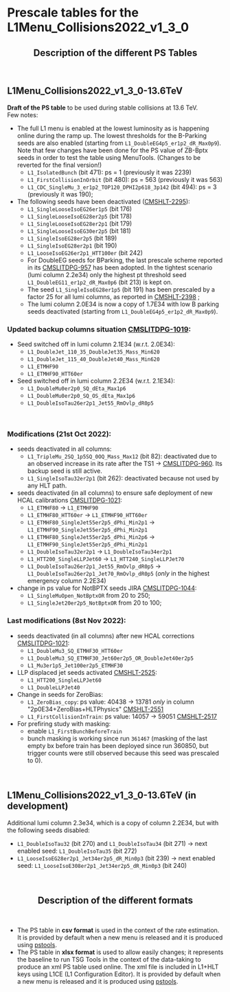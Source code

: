 # Prescale tables for the L1Menu_Collisions2022_v1_3_0

<h2 align="center">
Description of the different PS Tables
</h2>
<br/>


## L1Menu_Collisions2022_v1_3_0-13.6TeV
**Draft of the PS table** to be used during stable collisions at 13.6 TeV. 
<br/>
Few notes:
- The full L1 menu is enabled at the lowest luminosity as is happening online during the ramp up. The lowest thresholds for the B-Parking seeds are also enabled (starting from `L1_DoubleEG4p5_er1p2_dR_Max0p9`). Note that few changes have been done for the PS value of ZB-Bptx seeds in order to test the table using MenuTools. (Changes to be reverted for the final version!)
    - `L1_IsolatedBunch` (bit 471): ps = 1 (previously it was 2239)
    - `L1_FirstCollisionInOrbit` (bit 480): ps = 563 (previously it was 563)
    - `L1_CDC_SingleMu_3_er1p2_TOP120_DPHI2p618_3p142` (bit 494): ps = 3 (previously it was 190);
- The following seeds have been deactivated ([CMSHLT-2295](https://its.cern.ch/jira/browse/CMSHLT-2295)):
    - `L1_SingleLooseIsoEG26er1p5` (bit 176)
    - `L1_SingleLooseIsoEG28er2p5` (bit 178)
    - `L1_SingleLooseIsoEG28er2p1` (bit 179)
    - `L1_SingleLooseIsoEG30er2p5` (bit 181)
    - `L1_SingleIsoEG28er2p5` (bit 189)
    - `L1_SingleIsoEG28er2p1` (bit 190)
    - `L1_LooseIsoEG26er2p1_HTT100er` (bit 242)    
    - For DoubleEG seeds for BParking, the last prescale scheme reported in its [CMSLITDPG-957](https://its.cern.ch/jira/browse/CMSLITDPG-957) has been adopted. In the tightest scenario (lumi column 2.2e34) only the highest pt threshold seed `L1_DoubleEG11_er1p2_dR_Max0p6` (bit 213) is kept on.
    - The seed `L1_SingleIsoEG28er1p5` (bit 191) has been prescaled by a factor 25 for all lumi columns, as reported in [CMSHLT-2398](https://its.cern.ch/jira/browse/CMSHLT-2398) ;
    - The lumi column 2.0E34 is now a copy of 1.7E34 with low B parking seeds deactivated (starting from `L1_DoubleEG4p5_er1p2_dR_Max0p9`).

### Updated backup columns situation [CMSLITDPG-1019](https://its.cern.ch/jira/browse/CMSLITDPG-1019):
- Seed switched off in lumi column 2.1E34 (w.r.t. 2.0E34):
    - `L1_DoubleJet_110_35_DoubleJet35_Mass_Min620`
    - `L1_DoubleJet_115_40_DoubleJet40_Mass_Min620`
    - `L1_ETMHF90`
    - `L1_ETMHF90_HTT60er`
- Seed switched off in lumi column 2.2E34 (w.r.t. 2.1E34):
    - `L1_DoubleMu0er2p0_SQ_dEta_Max1p6`
    - `L1_DoubleMu0er2p0_SQ_OS_dEta_Max1p6`
    - `L1_DoubleIsoTau26er2p1_Jet55_RmOvlp_dR0p5`
<br/> 

### Modifications (21st Oct 2022):
- seeds deactivated in all columns:
    - `L1_TripleMu_2SQ_1p5SQ_0OQ_Mass_Max12` (bit 82): deactivated due to an observed increase in its rate after the TS1 &rarr; [CMSLITDPG-960](https://its.cern.ch/jira/browse/CMSLITDPG-960). Its backup seed is still active.
    - `L1_SingleIsoTau32er2p1` (bit 262): deactivated because not used by any HLT path.
- seeds deactivated (in all columns) to ensure safe deployment of new HCAL calibrations [CMSLITDPG-1021](https://its.cern.ch/jira/browse/CMSLITDPG-1021):
    - `L1_ETMHF80` &rarr; `L1_ETMHF90` 
    - `L1_ETMHF80_HTT60er` &rarr; `L1_ETMHF90_HTT60er`
    - `L1_ETMHF80_SingleJet55er2p5_dPhi_Min2p1` &rarr; `L1_ETMHF90_SingleJet55er2p5_dPhi_Min2p1`
    - `L1_ETMHF80_SingleJet55er2p5_dPhi_Min2p6` &rarr; `L1_ETMHF90_SingleJet55er2p5_dPhi_Min2p1`
    - `L1_DoubleIsoTau32er2p1` &rarr; `L1_DoubleIsoTau34er2p1`
    - `L1_HTT200_SingleLLPJet60` &rarr; `L1_HTT240_SingleLLPJet70`
    - `L1_DoubleIsoTau26er2p1_Jet55_RmOvlp_dR0p5` &rarr; `L1_DoubleIsoTau26er2p1_Jet70_RmOvlp_dR0p5` (_only_ in the highest emergency column 2.2E34)
- change in ps value for NotBPTX seeds JIRA [CMSLITDPG-1044](https://its.cern.ch/jira/browse/CMSLITDPG-1044):
    - `L1_SingleMuOpen_NotBptxOR` from 20 to 250; 
    - `L1_SingleJet20er2p5_NotBptxOR` from 20 to 100; 
    
### Last modifications (8st Nov 2022):
- seeds deactivated (in all columns) after new HCAL corrections [CMSLITDPG-1021](https://its.cern.ch/jira/browse/CMSLITDPG-1021):  
    - `L1_DoubleMu3_SQ_ETMHF30_HTT60er`
	- `L1_DoubleMu3_SQ_ETMHF30_Jet60er2p5_OR_DoubleJet40er2p5`
	- `L1_Mu3er1p5_Jet100er2p5_ETMHF30`
- LLP displaced jet seeds activated [CMSHLT-2525](https://its.cern.ch/jira/browse/CMSHLT-2525):   
    - `L1_HTT200_SingleLLPJet60`
    - `L1_DoubleLLPJet40`
- Change in seeds for ZeroBias:   
    - `L1_ZeroBias_copy`: ps value: 40438 &rarr; 13781 _only_ in column "2p0E34+ZeroBias+HLTPhysics" [CMSHLT-2551](https://its.cern.ch/jira/browse/CMSHLT-2551)
    - `L1_FirstCollisionInTrain`: ps value: 14057 &rarr; 59051 [CMSHLT-2517](https://its.cern.ch/jira/browse/CMSHLT-2517)
- For prefiring study with masking:
    - enable `L1_FirstBunchBeforeTrain`
    - bunch masking is working since run `361467` (masking of the last empty bx before train has been deployed since run 360850, but trigger counts were still observed because this seed was prescaled to 0).
<br/> 

 
## L1Menu_Collisions2022_v1_3_0-13.6TeV (in development)
Additional lumi column 2.3e34, which is a copy of column 2.2E34, but with the following seeds disabled:
- `L1_DoubleIsoTau32` (bit 270) and `L1_DoubleIsoTau34` (bit 271) &rarr; next enabled seed: `L1_DoubleIsoTau35` (bit 272)
- `L1_LooseIsoEG28er2p1_Jet34er2p5_dR_Min0p3` (bit 239) &rarr; next enabled seed: `L1_LooseIsoE308er2p1_Jet34er2p5_dR_Min0p3` (bit 240)
<br/>   

<h2 align="center">
Description of the different formats
</h2>
<br/>   

- The PS table in **csv format** is used in the context of the rate estimation. It is provided by default when a new menu is released and it is produced using [pstools](https://github.com/cms-l1-dpg/L1MenuTools/tree/master/pstools). 
- The PS table in **xlsx format** is used to allow easily changes; it represents the baseline to run TSG Tools in the context of the data-taking to produce an xml PS table used online. The xml file is included in L1+HLT keys using L1CE (L1 Configuration Editor). It is provided by default when a new menu is released and it is produced using [pstools](https://github.com/cms-l1-dpg/L1MenuTools/tree/master/pstools).
